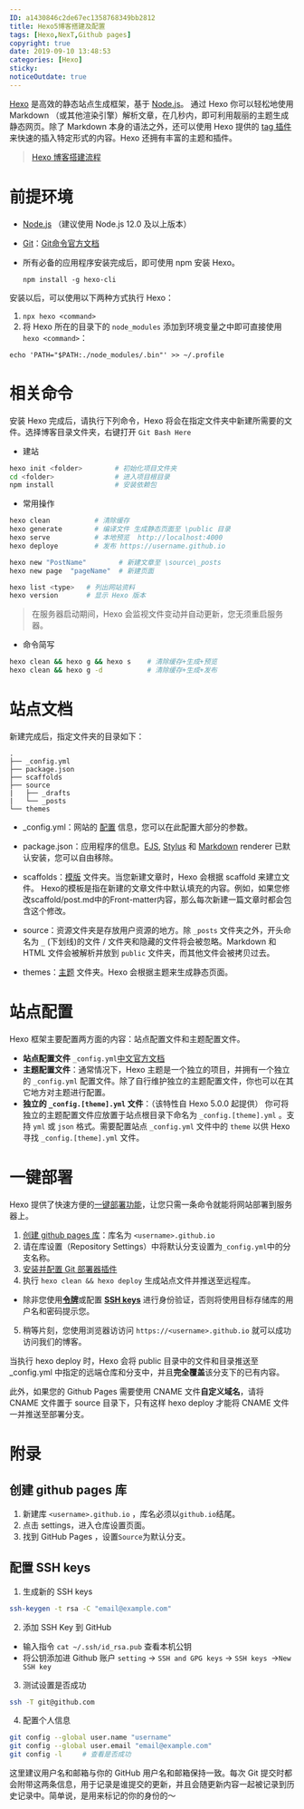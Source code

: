 ```yaml
---
ID: a1430846c2de67ec1358768349bb2812
title: Hexo5博客搭建及配置
tags: [Hexo,NexT,Github pages]
copyright: true
date: 2019-09-10 13:48:53
categories: [Hexo]
sticky: 
noticeOutdate: true
---
```

[Hexo](https://hexo.io/zh-cn/) 是高效的静态站点生成框架，基于 [Node.js](https://nodejs.org/)。 通过 Hexo 你可以轻松地使用 Markdown （或其他渲染引擎）解析文章，在几秒内，即可利用靓丽的主题生成静态网页。除了 Markdown 本身的语法之外，还可以使用 Hexo 提供的 [tag 插件](https://hexo.io/zh-cn/docs/tag-plugins.html) 来快速的插入特定形式的内容。Hexo 还拥有丰富的主题和插件。

> [Hexo 博客搭建流程](https://easyhexo.com/1-Hexo-install-and-config/)

<!-- more -->

# 前提环境

- [Node.js](http://nodejs.org/) （建议使用 Node.js 12.0 及以上版本）
- [Git](http://git-scm.com/)：[Git命令官方文档](https://git-scm.com/book/zh/v2)
- 所有必备的应用程序安装完成后，即可使用 npm 安装 Hexo。

  ```shell
  npm install -g hexo-cli
  ```

安装以后，可以使用以下两种方式执行 Hexo：

1. `npx hexo <command>`
2. 将 Hexo 所在的目录下的 `node_modules` 添加到环境变量之中即可直接使用 `hexo <command>`：

  ```shell
  echo 'PATH="$PATH:./node_modules/.bin"' >> ~/.profile
  ```

# 相关命令

安装 Hexo 完成后，请执行下列命令，Hexo 将会在指定文件夹中新建所需要的文件。选择博客目录文件夹，右键打开 `Git Bash Here`

- 建站 
```bash
hexo init <folder>        # 初始化项目文件夹
cd <folder>               # 进入项目根目录
npm install               # 安装依赖包
```

- 常用操作
```bash
hexo clean           # 清除缓存
hexo generate        # 编译文件 生成静态页面至 \public 目录
hexo serve           # 本地预览  http://localhost:4000 
hexo deploye         # 发布 https://username.github.io

hexo new "PostName"        # 新建文章至 \source\_posts
hexo new page  "pageName"  # 新建页面

hexo list <type>   # 列出网站资料
hexo version       # 显示 Hexo 版本
```

>  在服务器启动期间，Hexo 会监视文件变动并自动更新，您无须重启服务器。

- 命令简写
```bash
hexo clean && hexo g && hexo s    # 清除缓存+生成+预览
hexo clean && hexo g -d           # 清除缓存+生成+发布
```

# 站点文档

新建完成后，指定文件夹的目录如下：

```
.
├── _config.yml
├── package.json
├── scaffolds
├── source
|   ├── _drafts
|   └── _posts
└── themes
```

- _config.yml：网站的 [配置](https://hexo.io/zh-cn/docs/configuration) 信息，您可以在此配置大部分的参数。

- package.json：应用程序的信息。[EJS](https://ejs.co/), [Stylus](http://learnboost.github.io/stylus/) 和 [Markdown](http://daringfireball.net/projects/markdown/) renderer 已默认安装，您可以自由移除。
- scaffolds：[模版](https://hexo.io/zh-cn/docs/writing) 文件夹。当您新建文章时，Hexo 会根据 scaffold 来建立文件。
  Hexo的模板是指在新建的文章文件中默认填充的内容。例如，如果您修改scaffold/post.md中的Front-matter内容，那么每次新建一篇文章时都会包含这个修改。
- source：资源文件夹是存放用户资源的地方。除 `_posts` 文件夹之外，开头命名为 `_` (下划线)的文件 / 文件夹和隐藏的文件将会被忽略。Markdown 和 HTML 文件会被解析并放到 `public` 文件夹，而其他文件会被拷贝过去。
- themes：[主题](https://hexo.io/zh-cn/docs/themes) 文件夹。Hexo 会根据主题来生成静态页面。

# 站点配置

Hexo 框架主要配置两方面的内容：站点配置文件和主题配置文件。

- **站点配置文件** `‪_config.yml`[中文官方文档](https://hexo.io/zh-cn/docs/configuration)
- **主题配置文件**：通常情况下，Hexo 主题是一个独立的项目，并拥有一个独立的 `_config.yml` 配置文件。除了自行维护独立的主题配置文件，你也可以在其它地方对主题进行配置。
- **独立的 `_config.[theme].yml` 文件**：（该特性自 Hexo 5.0.0 起提供）
  你可将独立的主题配置文件应放置于站点根目录下命名为 `_config.[theme].yml` 。支持 `yml` 或 `json` 格式。需要配置站点 `_config.yml` 文件中的 `theme` 以供 Hexo 寻找 `_config.[theme].yml` 文件。

# 一键部署

Hexo 提供了快速方便的[一键部署功能](https://hexo.io/zh-cn/docs/one-command-deployment)，让您只需一条命令就能将网站部署到服务器上。

1. [创建 github pages 库](#创建-github-pages-库)：库名为 `<username>.github.io` 
2. 请在库设置（Repository Settings）中将默认分支设置为`_config.yml`中的分支名称。
3. [安装并配置 Git 部署器插件](hexo-deployer-git/)
4. 执行 `hexo clean && hexo deploy` 生成站点文件并推送至远程库。 
  - 除非您使用[**令牌**](hexo-deployer-git/)或配置 [**SSH keys**](#配置-SSH-keys) 进行身份验证，否则将使用目标存储库的用户名和密码提示您。
5.  稍等片刻，您使用浏览器访访问 `https://<username>.github.io` 就可以成功访问我们的博客。

当执行 hexo deploy 时，Hexo 会将 public 目录中的文件和目录推送至_config.yml 中指定的远端仓库和分支中，并且**完全覆盖**该分支下的已有内容。

此外，如果您的 Github Pages 需要使用 CNAME 文件**自定义域名**，请将 CNAME 文件置于 source 目录下，只有这样 hexo deploy 才能将 CNAME 文件一并推送至部署分支。

# 附录

## 创建 github pages 库

1. 新建库 `<username>.github.io` ，库名必须以`github.io`结尾。 
2. 点击 settings，进入仓库设置页面。
3. 找到 GitHub Pages ，设置`Source`为默认分支。

## 配置 SSH keys

1. 生成新的 SSH keys

  ```sh
  ssh-keygen -t rsa -C "email@example.com"
  ```

2. 添加 SSH Key 到 GitHub
  - 输入指令 `cat ~/.ssh/id_rsa.pub` 查看本机公钥
  - 将公钥添加进 Github 账户 `setting` -> `SSH and GPG keys` -> `SSH keys `->`New SSH key`

3. 测试设置是否成功

  ```sh
  ssh -T git@github.com
  ```

4. 配置个人信息

  ```sh
  git config --global user.name "username"
  git config --global user.email "email@example.com"
  git config -l     # 查看是否成功
  ```
  
  这里建议用户名和邮箱与你的 GitHub 用户名和邮箱保持一致。每次 Git 提交时都会附带这两条信息，用于记录是谁提交的更新，并且会随更新内容一起被记录到历史记录中。简单说，是用来标记的你的身份的～

